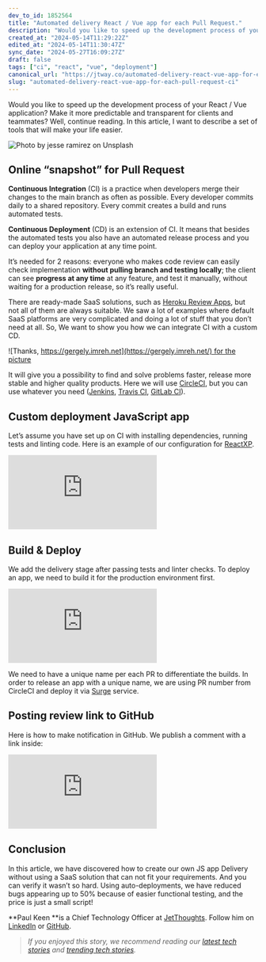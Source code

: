 ```yaml
---
dev_to_id: 1852564
title: "Automated delivery React / Vue app for each Pull Request."
description: "Would you like to speed up the development process of your React / Vue application? Make it more..."
created_at: "2024-05-14T11:29:22Z"
edited_at: "2024-05-14T11:30:47Z"
sync_date: "2024-05-27T16:09:27Z"
draft: false
tags: ["ci", "react", "vue", "deployment"]
canonical_url: "https://jtway.co/automated-delivery-react-vue-app-for-each-pull-request-38ecd4814803"
slug: "automated-delivery-react-vue-app-for-each-pull-request-ci"
---
```

Would you like to speed up the development process of your React / Vue application? Make it more predictable and transparent for clients and teammates? Well, continue reading. In this article, I want to describe a set of tools that will make your life easier.

![Photo by [jesse ramirez](https://unsplash.com/@jesseramirezla?utm_source=medium&utm_medium=referral) on [Unsplash](https://unsplash.com?utm_source=medium&utm_medium=referral)](https://cdn-images-1.medium.com/max/11520/0*rrS_U-UPyWpx0gad)

## Online “snapshot” for Pull Request

**Continuous Integration** (CI) is a practice when developers merge their changes to the main branch as often as possible. Every developer commits daily to a shared repository. Every commit creates a build and runs automated tests.

**Continuous Deployment** (CD) is an extension of CI. It means that besides the automated tests you also have an automated release process and you can deploy your application at any time point.

It’s needed for 2 reasons: everyone who makes code review can easily check implementation **without pulling branch and testing locally**; the client can see **progress at any time** at any feature, and test it manually, without waiting for a production release, so it’s really useful.

There are ready-made SaaS solutions, such as [Heroku Review Apps](https://devcenter.heroku.com/articles/github-integration-review-apps), but not all of them are always suitable. We saw a lot of examples where default SaaS platforms are very complicated and doing a lot of stuff that you don’t need at all. So, We want to show you how we can integrate CI with a custom CD.

![Thanks, [https://gergely.imreh.net](https://gergely.imreh.net/) for the picture](https://cdn-images-1.medium.com/max/2040/1*gVMc46W2SlJlKH9TGTDuZA.png)

It will give you a possibility to find and solve problems faster, release more stable and higher quality products. Here we will use [CircleCI](https://circleci.com/), but you can use whatever you need ([Jenkins](https://jenkins.io/), [Travis CI](https://travis-ci.org/), [GitLab CI](https://about.gitlab.com/product/continuous-integration/)).

## Custom deployment JavaScript app

Let’s assume you have set up on CI with installing dependencies, running tests and linting code. Here is an example of our configuration for [ReactXP](https://microsoft.github.io/reactxp/).

 <iframe src="https://medium.com/media/a2cc7fefa1979060749a33791d4bb229" frameborder=0></iframe>

## Build & Deploy

We add the delivery stage after passing tests and linter checks. To deploy an app, we need to build it for the production environment first.

 <iframe src="https://medium.com/media/29806c815eff123d49b55f59525cee6f" frameborder=0></iframe>

We need to have a unique name per each PR to differentiate the builds. In order to release an app with a unique name, we are using PR number from CircleCI and deploy it via [Surge](https://surge.sh/) service.

## Posting review link to GitHub

Here is how to make notification in GitHub. We publish a comment with a link inside:

 <iframe src="https://medium.com/media/73ead03ffa15c7cd912381713409e875" frameborder=0></iframe>

## Conclusion

In this article, we have discovered how to create our own JS app Delivery without using a SaaS solution that can not fit your requirements. And you can verify it wasn’t so hard. Using auto-deployments, we have reduced bugs appearing up to 50% because of easier functional testing, and the price is just a small script!

**Paul Keen **is a Chief Technology Officer at [JetThoughts](https://www.jetthoughts.com/). Follow him on[ ](https://twitter.com/ChrisKeathley)[LinkedIn](https://www.linkedin.com/in/paul-keen/) or [GitHub](https://github.com/pftg).
>  *If you enjoyed this story, we recommend reading our [latest tech stories](https://jtway.co/latest) and [trending tech stories](https://jtway.co/trending).*
